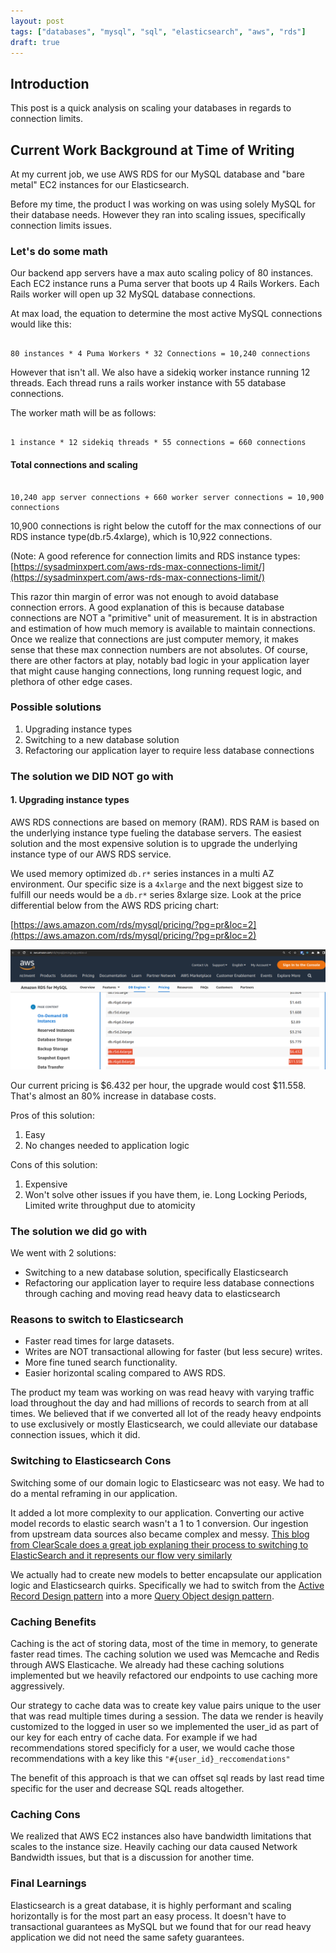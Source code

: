 ```yaml
---
layout: post
tags: ["databases", "mysql", "sql", "elasticsearch", "aws", "rds"]
draft: true
---
```


## Introduction

This post is a quick analysis on scaling your databases in regards to connection limits.

## Current Work Background at Time of Writing

At my current job, we use AWS RDS for our MySQL database and "bare metal" EC2 instances for our Elasticsearch. 

Before my time, the product I was working on was using solely MySQL for their database needs. However they ran into scaling issues, specifically connection limits issues.

### Let's do some math

Our backend app servers have a max auto scaling policy of 80 instances. Each EC2 instance runs a Puma server that boots up 4 Rails Workers. Each Rails worker will open up 32 MySQL database connections.

At max load, the equation to determine the most active MySQL connections would like this:

```text

80 instances * 4 Puma Workers * 32 Connections = 10,240 connections

```

However that isn't all. We also have a sidekiq worker instance running 12 threads. Each thread runs a rails worker instance with 55 database connections.

The worker math will be as follows:

```text

1 instance * 12 sidekiq threads * 55 connections = 660 connections

```

#### Total connections and scaling

```text

10,240 app server connections + 660 worker server connections = 10,900 connections

```

10,900 connections is right below the cutoff for the max connections of our RDS instance type(db.r5.4xlarge), which is 10,922 connections.

(Note: A good reference for connection limits and RDS instance types: [https://sysadminxpert.com/aws-rds-max-connections-limit/](https://sysadminxpert.com/aws-rds-max-connections-limit/)

This razor thin margin of error was not enough to avoid database connection errors. A good explanation of this is because database connections are NOT a "primitive" unit of measurement. It is in abstraction and estimation of how much memory is available to maintain connections. Once we realize that connections are just computer memory, it makes sense that these max connection numbers are not absolutes. Of course, there are other factors at play, notably bad logic in your application layer that might cause hanging connections, long running request logic, and plethora of other edge cases.

### Possible solutions

1. Upgrading instance types
2. Switching to a new database solution
3. Refactoring our application layer to require less database connections

### The solution we DID NOT go with

#### 1. Upgrading instance types
AWS RDS connections are based on memory (RAM). RDS RAM is based on the underlying instance type fueling the database servers. The easiest solution and the most expensive solution is to upgrade the underlying instance type of our AWS RDS service.

We used memory optimized `db.r*` series instances in a multi AZ environment. Our specific size is a `4xlarge` and the next biggest size to fulfill our needs would be a `db.r*` series 8xlarge size. Look at the price differential below from the AWS RDS pricing chart:

[https://aws.amazon.com/rds/mysql/pricing/?pg=pr&loc=2](https://aws.amazon.com/rds/mysql/pricing/?pg=pr&loc=2)

![AWS RDS Pricing Chart](/assets/images/database-connections/aws-rds-instance-pricing.png)

Our current pricing is $6.432 per hour, the upgrade would cost $11.558. That's almost an 80% increase in database costs. 

Pros of this solution:

1. Easy
2. No changes needed to application logic

Cons of this solution:

1. Expensive
2. Won't solve other issues if you have them, ie. Long Locking Periods, Limited write throughput due to atomicity

### The solution we did go with

We went with 2 solutions:

* Switching to a new database solution, specifically Elasticsearch
* Refactoring our application layer to require less database connections through caching and moving read heavy data to elasticsearch

### Reasons to switch to Elasticsearch

* Faster read times for large datasets.
* Writes are NOT transactional allowing for faster (but less secure) writes.
* More fine tuned search functionality.
* Easier horizontal scaling compared to AWS RDS.

The product my team was working on was read heavy with varying traffic load throughout the day and had millions of records to search from at all times. We believed that if we converted all lot of the ready heavy endpoints to use exclusively or mostly Elasticsearch, we could alleviate our database connection issues, which it did.

### Switching to Elasticsearch Cons

Switching some of our domain logic to Elasticsearc was not easy. We had to do a mental reframing in our application.

It added a lot more complexity to our application. Converting our active model records to elastic search wasn't a 1 to 1 conversion.  Our ingestion from upstream data sources also became complex and messy. [This blog from ClearScale does a great job explaning their process to switching to ElasticSearch and it represents our flow very similarly](https://blog.clearscale.com/amazon-elasticsearch-mysql-performance/)

We actually had to create new models to better encapsulate our application logic and Elasticsearch quirks. Specifically we had to switch from the [Active Record Design pattern](https://en.wikipedia.org/wiki/Active_record_pattern) into a more [Query Object design pattern](https://martinfowler.com/eaaCatalog/queryObject.html).

### Caching Benefits

Caching is the act of storing data, most of the time in memory, to generate faster read times. The caching solution we used was Memcache and Redis through AWS Elasticache. We already had these caching solutions implemented but we heavily refactored our endpoints to use caching more aggressively.

Our strategy to cache data was to create key value pairs unique to the user that was read multiple times during a session. The data we render is heavily customized to the logged in user so we implemented the user_id as part of our key for each entry of cache data. For example if we had recommendations stored specificly for a user, we would cache those recommendations with a key like this `"#{user_id}_reccomendations"`

The benefit of this approach is that we can offset sql reads by last read time specific for the user and decrease SQL reads altogether.

### Caching Cons

We realized that AWS EC2 instances also have bandwidth limitations that scales to the instance size. Heavily caching our data caused Network Bandwidth issues, but that is a discussion for another time.

### Final Learnings

Elasticsearch is a great database, it is highly performant and scaling horizontally is for the most part an easy process. It doesn't have to transactional guarantees as MySQL but we found that for our read heavy application we did not need the same safety guarantees.

